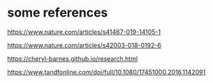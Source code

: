 # some references

https://www.nature.com/articles/s41467-019-14105-1

https://www.nature.com/articles/s42003-018-0192-6

https://cheryl-barnes.github.io/research.html

https://www.tandfonline.com/doi/full/10.1080/17451000.2016.1142091